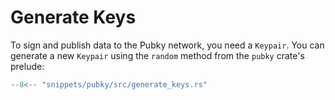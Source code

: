 # Generate Keys

To sign and publish data to the Pubky network, you need a `Keypair`. You can generate a new `Keypair` using the `random` method from the `pubky` crate's prelude:

```rust
--8<-- "snippets/pubky/src/generate_keys.rs"
```